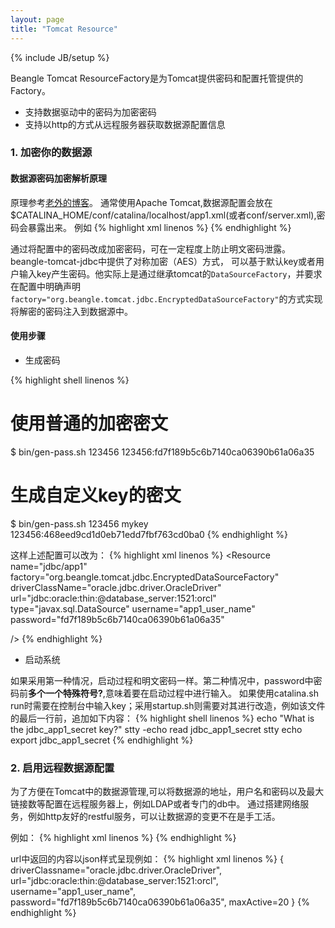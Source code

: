 ```yaml
---
layout: page
title: "Tomcat Resource"
---
```

{% include JB/setup %}

Beangle Tomcat ResourceFactory是为Tomcat提供密码和配置托管提供的Factory。

* 支持数据驱动中的密码为加密密码
* 支持以http的方式从远程服务器获取数据源配置信息

### 1. 加密你的数据源

#### 数据源密码加密解析原理
原理参考[老外的博客](http://www.jdev.it/encrypting-passwords-in-tomcat/)。
通常使用Apache Tomcat,数据源配置会放在$CATALINA_HOME/conf/catalina/localhost/app1.xml(或者conf/server.xml),密码会暴露出来。
例如
{% highlight xml linenos %}
<Resource 
  name="jdbc/app1"
  driverClassName="oracle.jdbc.driver.OracleDriver"
  url="jdbc:oracle:thin:@database_server:1521:orcl" 
  type="javax.sql.DataSource"
  username="app1_user_name"
  password="app1_password"
  />
{% endhighlight %}

通过将配置中的密码改成加密密码，可在一定程度上防止明文密码泄露。beangle-tomcat-jdbc中提供了对称加密（AES）方式，
可以基于默认key或者用户输入key产生密码。他实际上是通过继承tomcat的`DataSourceFactory`，并要求在配置中明确声明`  factory="org.beangle.tomcat.jdbc.EncryptedDataSourceFactory"`的方式实现将解密的密码注入到数据源中。

#### 使用步骤

* 生成密码

{% highlight shell linenos %}
# 使用普通的加密密文
$ bin/gen-pass.sh 123456
123456:fd7f189b5c6b7140ca06390b61a06a35
# 生成自定义key的密文
$ bin/gen-pass.sh 123456 mykey
123456:468eed9cd1d0eb71edd7fbf763cd0ba0
{% endhighlight %}

这样上述配置可以改为：
{% highlight xml linenos %}
<Resource 
  name="jdbc/app1"
  factory="org.beangle.tomcat.jdbc.EncryptedDataSourceFactory"
  driverClassName="oracle.jdbc.driver.OracleDriver"
  url="jdbc:oracle:thin:@database_server:1521:orcl" 
  type="javax.sql.DataSource"
  username="app1_user_name"
  password="fd7f189b5c6b7140ca06390b61a06a35"
  <!--或者password="?468eed9cd1d0eb71edd7fbf763cd0ba0"-->
  />
{% endhighlight %}

* 启动系统

如果采用第一种情况，启动过程和明文密码一样。第二种情况中，password中密码前**多个一个特殊符号?**,意味着要在启动过程中进行输入。
如果使用catalina.sh run时需要在控制台中输入key；采用startup.sh则需要对其进行改造，例如该文件的最后一行前，追加如下内容：
{% highlight shell linenos %}
echo "What is the jdbc_app1_secret key?"
stty -echo
read jdbc_app1_secret
stty echo
export jdbc_app1_secret
{% endhighlight %}

### 2. 启用远程数据源配置

为了方便在Tomcat中的数据源管理,可以将数据源的地址，用户名和密码以及最大链接数等配置在远程服务器上，例如LDAP或者专门的db中。
通过搭建网络服务，例如http友好的restful服务，可以让数据源的变更不在是手工活。

例如：
{% highlight xml linenos %}
<Resource 
  name="jdbc/app1"
  factory="org.beangle.tomcat.jdbc.EncryptedDataSourceFactory"
  url="http://mydatasource.com/app/myid?mykey" 
  type="javax.sql.DataSource"
  />
{% endhighlight %}

url中返回的内容以json样式呈现例如：
{% highlight xml linenos %}
{
  driverClassname="oracle.jdbc.driver.OracleDriver",
  url="jdbc:oracle:thin:@database_server:1521:orcl",
  username="app1_user_name",
  password="fd7f189b5c6b7140ca06390b61a06a35",
  maxActive=20
}
{% endhighlight %}

